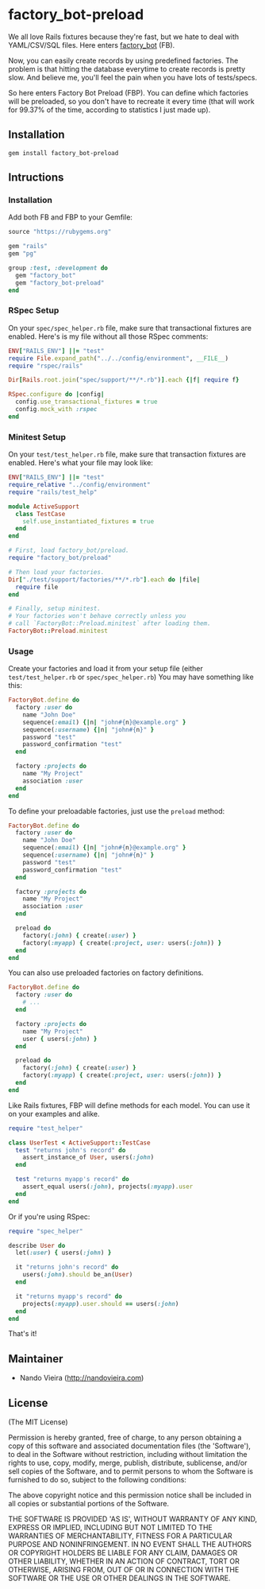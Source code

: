 # factory_bot-preload

We all love Rails fixtures because they're fast, but we hate to deal with YAML/CSV/SQL files. Here enters [factory_bot](https://rubygems.org/gems/factory_bot) (FB).

Now, you can easily create records by using predefined factories. The problem is that hitting the database everytime to create records is pretty slow. And believe me, you'll feel the pain when you have lots of tests/specs.

So here enters Factory Bot Preload (FBP). You can define which factories will be preloaded, so you don't have to recreate it every time (that will work for 99.37% of the time, according to statistics I just made up).

## Installation

    gem install factory_bot-preload

## Intructions

### Installation

Add both FB and FBP to your Gemfile:

```ruby
source "https://rubygems.org"

gem "rails"
gem "pg"

group :test, :development do
  gem "factory_bot"
  gem "factory_bot-preload"
end
```

### RSpec Setup

On your `spec/spec_helper.rb` file, make sure that transactional fixtures are enabled. Here's is my file without all those RSpec comments:

```ruby
ENV["RAILS_ENV"] ||= "test"
require File.expand_path("../../config/environment", __FILE__)
require "rspec/rails"

Dir[Rails.root.join("spec/support/**/*.rb")].each {|f| require f}

RSpec.configure do |config|
  config.use_transactional_fixtures = true
  config.mock_with :rspec
end
```

### Minitest Setup

On your `test/test_helper.rb` file, make sure that transaction fixtures are enabled. Here's what your file may look like:

```ruby
ENV["RAILS_ENV"] ||= "test"
require_relative "../config/environment"
require "rails/test_help"

module ActiveSupport
  class TestCase
    self.use_instantiated_fixtures = true
  end
end

# First, load factory_bot/preload.
require "factory_bot/preload"

# Then load your factories.
Dir["./test/support/factories/**/*.rb"].each do |file|
  require file
end

# Finally, setup minitest.
# Your factories won't behave correctly unless you
# call `FactoryBot::Preload.minitest` after loading them.
FactoryBot::Preload.minitest
```

### Usage

Create your factories and load it from your setup file (either `test/test_helper.rb` or `spec/spec_helper.rb`) You may have something like this:

```ruby
FactoryBot.define do
  factory :user do
    name "John Doe"
    sequence(:email) {|n| "john#{n}@example.org" }
    sequence(:username) {|n| "john#{n}" }
    password "test"
    password_confirmation "test"
  end

  factory :projects do
    name "My Project"
    association :user
  end
end
```

To define your preloadable factories, just use the `preload` method:

```ruby
FactoryBot.define do
  factory :user do
    name "John Doe"
    sequence(:email) {|n| "john#{n}@example.org" }
    sequence(:username) {|n| "john#{n}" }
    password "test"
    password_confirmation "test"
  end

  factory :projects do
    name "My Project"
    association :user
  end

  preload do
    factory(:john) { create(:user) }
    factory(:myapp) { create(:project, user: users(:john)) }
  end
end
```

You can also use preloaded factories on factory definitions.

```ruby
FactoryBot.define do
  factory :user do
    # ...
  end

  factory :projects do
    name "My Project"
    user { users(:john) }
  end

  preload do
    factory(:john) { create(:user) }
    factory(:myapp) { create(:project, user: users(:john)) }
  end
end
```

Like Rails fixtures, FBP will define methods for each model. You can use it on your examples and alike.

```ruby
require "test_helper"

class UserTest < ActiveSupport::TestCase
  test "returns john's record" do
    assert_instance_of User, users(:john)
  end

  test "returns myapp's record" do
    assert_equal users(:john), projects(:myapp).user
  end
end
```

Or if you're using RSpec:

```ruby
require "spec_helper"

describe User do
  let(:user) { users(:john) }

  it "returns john's record" do
    users(:john).should be_an(User)
  end

  it "returns myapp's record" do
    projects(:myapp).user.should == users(:john)
  end
end
```

That's it!

## Maintainer

* Nando Vieira (http://nandovieira.com)

## License

(The MIT License)

Permission is hereby granted, free of charge, to any person obtaining
a copy of this software and associated documentation files (the
'Software'), to deal in the Software without restriction, including
without limitation the rights to use, copy, modify, merge, publish,
distribute, sublicense, and/or sell copies of the Software, and to
permit persons to whom the Software is furnished to do so, subject to
the following conditions:

The above copyright notice and this permission notice shall be
included in all copies or substantial portions of the Software.

THE SOFTWARE IS PROVIDED 'AS IS', WITHOUT WARRANTY OF ANY KIND,
EXPRESS OR IMPLIED, INCLUDING BUT NOT LIMITED TO THE WARRANTIES OF
MERCHANTABILITY, FITNESS FOR A PARTICULAR PURPOSE AND NONINFRINGEMENT.
IN NO EVENT SHALL THE AUTHORS OR COPYRIGHT HOLDERS BE LIABLE FOR ANY
CLAIM, DAMAGES OR OTHER LIABILITY, WHETHER IN AN ACTION OF CONTRACT,
TORT OR OTHERWISE, ARISING FROM, OUT OF OR IN CONNECTION WITH THE
SOFTWARE OR THE USE OR OTHER DEALINGS IN THE SOFTWARE.
